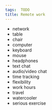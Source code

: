 ```yaml
---
tags:  TODO
title: Remote work
---
```

- network
- table
- chair
- computer
- keyboard
- mouse
- headphones
- text chat
- audio/video chat
- time tracking
- flexibility
- work hours
- travel
- watercooler
- serious exercise